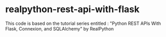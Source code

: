 # realpython-rest-api-with-flask
This code is based on the tutorial series entitled : "Python REST APIs With Flask, Connexion, and SQLAlchemy" by RealPython

